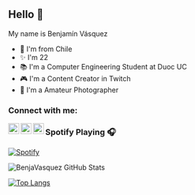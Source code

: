 ## Hello 👋

My name is Benjamín Vásquez
- 📍 I'm from Chile
- ✨ I'm 22 
- 📚 I'm a Computer Engineering Student at Duoc UC
- 🎮 I'm a Content Creator in Twitch
- 📸 I'm a Amateur Photographer

### Connect with me:
[<img align="left" alt="Beeenja__  |  Twitch" width="22px" src="https://cdn.jsdelivr.net/npm/simple-icons@v3/icons/twitch.svg"/>][twitch]
[<img align="left" alt="v.bnja  |  Instagram" width="22px" src="https://cdn.jsdelivr.net/npm/simple-icons@v3/icons/instagram.svg"/>][instagram]
[<img align="left" alt="Benja#1571  |  Discord" width="22px" src="https://cdn.jsdelivr.net/npm/simple-icons@v3/icons/discord.svg"/>][discord]

### Spotify Playing 🎧
[![Spotify](https://spotify-benjavasquez24.vercel.app/api/spotify)](https://open.spotify.com/user/7cd7dece88b648d8b2cdde328b86a02b)
<br/>

<img aligh="left" alt="BenjaVasquez GitHub Stats" 
src="https://github-readme-stats.vercel.app/api?username=BenjaVasquez24&show_icons=true&hide_border=true&theme=radical"/> 

[![Top Langs](https://github-readme-stats.vercel.app/api/top-langs/?username=BenjaVasquez24)](https://github.com/BenjaVasquez24/github-readme-stats)

[twitch]: https://www.twitch.tv/Beeenja__
[instagram]: https://www.instagram.com/v.bnja
[discord]: https://www.discord.gg/8c2JSJrJbE